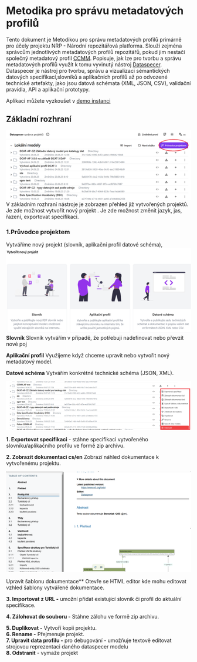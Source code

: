 # Metodika pro správu metadatových profilů
Tento dokument je Metodikou pro správu metadatových profilů primárně pro účely projektu NRP - Národní repozitářová platforma.
Slouží zejména správcům jednotlivých metadatových profilů repozitářů, pokud jim nestačí společný metadatový profil [CCMM](https://ccmm.cz).
Popisuje, jak lze pro tvorbu a správu metadatových profilů využít k tomu vyvinutý nástroj [Dataspecer](https://dataspecer.com).
Dataspecer je nástroj pro tvorbu, správu a vizualizaci sémantických datových specifikací,slovníků a aplikačních profilů až po odvozené technické artefakty, jako jsou datová schémata (XML, JSON, CSV), validační pravidla, API a aplikační prototypy.

Aplikaci můžete vyzkoušet v [demo instanci](https://demo.dataspecer.com/)
## Základní rozhraní

![Základní rozhraní](img/zakladni_rozhrani.png)
V základním rozhraní nástroje je zobrazen přehled již vytvořených projektů. Je zde možnost vytvořit nový projekt . Je zde možnost změnit jazyk, jas, řazení, exportovat specifikaci. 

### 1.Průvodce projektem
Vytváříme nový projekt (slovník, aplikační profil datové schéma),
![Novy projekt](img/novyprojekt.png)
**Slovník** Slovník vytvářím v případě, že potřebuji nadefinovat nebo převzít nové poj

**Aplikační profil**  Využijeme když chceme upravit nebo vytvořit nový metadatový model. 

**Datové schéma**  Vytvářím konkrétné technické schéma (JSON, XML).

![Další možnosti](img/dalsi_moznosti.png)

**1. Exportovat specifikaci** \- stáhne specifikaci vytvořeného slovníku/aplikačního profilu ve formě zip archivu.  

**2. Zobrazit dokumentaci  cs/en** Zobrazí náhled dokumentace k vytvořenému projektu. 

![Dokumentace](img/dokumentace.png)

Upravit šablonu dokumentace** Otevře se HTML editor kde mohu editovat vzhled šablony vytvářené dokumentace. 

**3. Importovat z URL   \-** umožní přidat existující slovník či profil do aktuální specifikace.

**4. Zálohovat do souboru  \-** Stáhne zálohu ve formě zip archivu.  
   
**5. Duplikovat \-** Vytvoří kopii projektu.   
**6. Rename \-** Přejmenuje projekt.  
**7. Upravit data profilu \-** pro debugování \- umožňuje textově editovat strojovou reprezentaci daného dataspecer modelu  
**8. Odstranit** \- vymaže projekt








